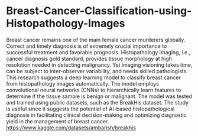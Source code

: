 # Breast-Cancer-Classification-using-Histopathology-Images
Breast cancer remains one of the main female cancer murderers globally. Correct and timely diagnosis is of extremely crucial importance to successful treatment and favorable prognosis. Histopathology imaging, i.e., cancer diagnosis gold standard, provides tissue morphology at high resolution needed in detecting malignancy. Yet imaging visioning takes time, can be subject to inter-observer variability, and needs skilled pathologists. This research suggests a deep learning model to classify breast cancer from histopathology images automatically. The model employs convolutional neural networks (CNNs) to hierarchically learn features to determine if the tissue sample is benign or malignant. The model was tested and trained using public datasets, such as the BreakHis dataset. The study is useful since it suggests the potential of AI-based histopathological diagnosis in facilitating clinical decision-making and optimizing diagnostic yield in the management of breast cancer. 
https://www.kaggle.com/datasets/ambarish/breakhis
